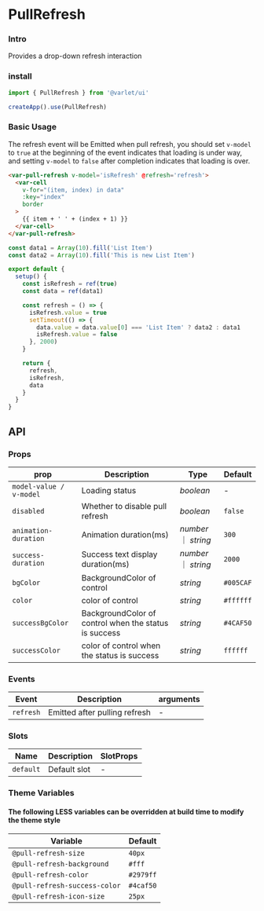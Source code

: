 # PullRefresh

### Intro

Provides a drop-down refresh interaction

### install

  ```js
import { PullRefresh } from '@varlet/ui'

createApp().use(PullRefresh)
```

### Basic Usage

The refresh event will be Emitted when pull refresh, you should set `v-model` to `true` at the beginning of the event
indicates that loading is under way, and setting `v-model` to `false` after completion indicates that loading is over.

```html
<var-pull-refresh v-model='isRefresh' @refresh='refresh'>
  <var-cell
    v-for="(item, index) in data"
    :key="index"
    border
  >
    {{ item + ' ' + (index + 1) }}
  </var-cell>
</var-pull-refresh>
```

```javascript
const data1 = Array(10).fill('List Item')
const data2 = Array(10).fill('This is new List Item')

export default {
  setup() {
    const isRefresh = ref(true)
    const data = ref(data1)

    const refresh = () => {
      isRefresh.value = true
      setTimeout(() => {
        data.value = data.value[0] === 'List Item' ? data2 : data1
        isRefresh.value = false
      }, 2000)
    }

    return {
      refresh,
      isRefresh,
      data
    }
  }
}
```

## API

### Props

| prop | Description | Type | Default |
| ----- | -------------- | -------- | ---------- |
| `model-value / v-model` | Loading status | _boolean_ | - |
| `disabled` | Whether to disable pull refresh | _boolean_ | `false` |
| `animation-duration` | Animation duration(ms) | _number_ ｜ _string_ | `300` |
| `success-duration` | Success text display duration(ms) | _number_ ｜ _string_ | `2000` |
| `bgColor` | BackgroundColor of control | _string_ | `#005CAF` |
| `color` | color of control | _string_ | `#ffffff` |
| `successBgColor` | BackgroundColor of control when the status is success | _string_ | `#4CAF50` |
| `successColor` | color of control when the status is success | _string_ | `ffffff` |

### Events

| Event | Description | arguments |
| ----- | -------------- | -------- | 
| `refresh` | Emitted after pulling refresh | - |

### Slots

| Name | Description | SlotProps |
| ----- | -------------- | -------- | 
| `default` | Default slot | - |


### Theme Variables
#### The following LESS variables can be overridden at build time to modify the theme style

| Variable | Default |
| --- | --- |
| `@pull-refresh-size` | `40px` |
| `@pull-refresh-background` | `#fff` |
| `@pull-refresh-color` | `#2979ff` |
| `@pull-refresh-success-color` | `#4caf50` |
| `@pull-refresh-icon-size` | `25px` |
